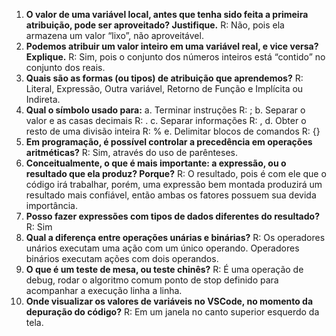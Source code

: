 1.	**O valor de uma variável local, antes que tenha sido feita a primeira atribuição, pode ser aproveitado? Justifique.**
R: Não, pois ela armazena um valor “lixo”, não aproveitável.
2.	**Podemos atribuir um valor inteiro em uma variável real, e vice versa? Explique.**
R: Sim, pois o conjunto dos números inteiros está “contido” no conjunto dos reais.
3.	**Quais são as formas (ou tipos) de atribuição que aprendemos?**
R: Literal, Expressão, Outra variável, Retorno de Função e Implícita ou Indireta.
4.	**Qual o símbolo usado para:**
a.	Terminar instruções R: ;
b.	Separar o valor e as casas decimais R: . 
c.	Separar informações R: ,
d.	Obter o resto de uma divisão inteira R: %
e.	Delimitar blocos de comandos R: {}
5.	**Em programação, é possível controlar a precedência em operações aritméticas?**
R: Sim, através do uso de parênteses.
6.	**Conceitualmente, o que é mais importante: a expressão, ou o resultado que ela produz? Porque?**
R: O resultado, pois é com ele que o código irá trabalhar, porém, uma expressão bem montada produzirá um resultado mais confiável, então ambas os fatores possuem sua devida importância.
7.	**Posso fazer expressões com tipos de dados diferentes do resultado?**
R: Sim
8.	**Qual a diferença entre operações unárias e binárias?**
R: Os operadores unários executam uma ação com um único operando. Operadores binários executam ações com dois operandos.
9.	**O que é um teste de mesa, ou teste chinês?**
R: É uma operação de debug, rodar o algoritmo comum ponto de stop definido para acompanhar a execução linha a linha.
10.	**Onde visualizar os valores de variáveis no VSCode, no momento da depuração do código?**
R: Em um janela no canto superior esquerdo da tela.
